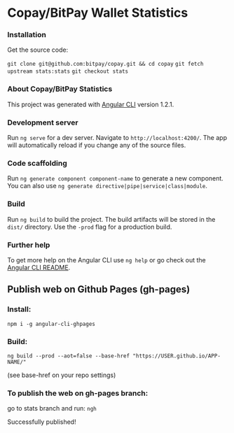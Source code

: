 # Copay/BitPay Wallet Statistics

### Installation
 Get the source code:

 `git clone git@github.com:bitpay/copay.git && cd copay`
 `git fetch upstream stats:stats`
 `git checkout stats`

### About Copay/BitPay Statistics

This project was generated with [Angular CLI](https://github.com/angular/angular-cli) version 1.2.1.

### Development server

Run `ng serve` for a dev server. Navigate to `http://localhost:4200/`. The app will automatically reload if you change any of the source files.

### Code scaffolding

Run `ng generate component component-name` to generate a new component. You can also use `ng generate directive|pipe|service|class|module`.

### Build

Run `ng build` to build the project. The build artifacts will be stored in the `dist/` directory. Use the `-prod` flag for a production build.

### Further help

To get more help on the Angular CLI use `ng help` or go check out the [Angular CLI README](https://github.com/angular/angular-cli/blob/master/README.md).

## Publish web on Github Pages (gh-pages)

### Install:
`npm i -g angular-cli-ghpages`

### Build:
`ng build --prod --aot=false --base-href "https://USER.github.io/APP-NAME/"`

(see base-href on your repo settings)

### To publish the web on gh-pages branch:
go to stats branch and run:
`ngh`

Successfully published!
